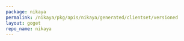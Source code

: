 ```yaml
---
package: nikaya
permalink: /nikaya/pkg/apis/nikaya/generated/clientset/versioned
layout: goget
repo_name: nikaya
---
```

